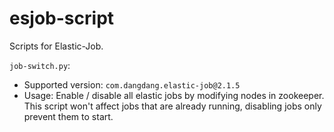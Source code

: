 # esjob-script

Scripts for Elastic-Job.

`job-switch.py`:

- Supported version: `com.dangdang.elastic-job@2.1.5`
- Usage: Enable / disable all elastic jobs by modifying nodes in zookeeper. This script won't affect jobs that are already running, disabling jobs only prevent them to start.